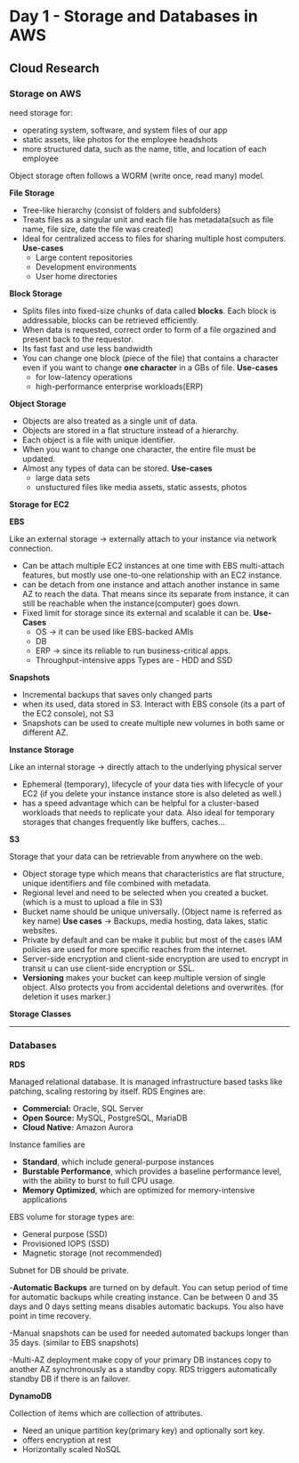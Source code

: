 <!-- This is a template you can use for quick progress days. It removes a lot of the steps we encourage you to share in the longer template 000-DAY-ARTICLE-LONG-TEMPLATE.MD-->

# Day 1 - Storage and Databases in AWS

## Cloud Research

### **Storage on AWS**

need storage for:

- operating system, software, and system files of our app
- static assets, like photos for the employee headshots
- more structured data, such as the name, title, and location of each employee

Object storage often follows a WORM (write once, read many) model.

**File Storage**

- Tree-like hierarchy (consist of folders and subfolders)
- Treats files as a singular unit and each file has metadata(such as file name, file size, date the file was created)
- Ideal for centralized access to files for sharing multiple host computers.
  **Use-cases**
  - Large content repositories
  - Development environments
  - User home directories

**Block Storage**

- Splits files into fixed-size chunks of data called **blocks**. Each block is addressable, blocks can be retrieved efficiently.
- When data is requested, correct order to form of a file orgazined and present back to the requestor.
- Its fast fast and use less bandwidth
- You can change one block (piece of the file) that contains a character even if you want to change **one character** in a GBs of file.
  **Use-cases**
  - for low-latency operations
  - high-performance enterprise workloads(ERP)

**Object Storage**

- Objects are also treated as a single unit of data.
- Objects are stored in a flat structure instead of a hierarchy.
- Each object is a file with unique identifier.
- When you want to change one character, the entire file must be updated.
- Almost any types of data can be stored.
  **Use-cases**
  - large data sets
  - unstuctured files like media assets, static assests, photos

**Storage for EC2**

**EBS**

Like an external storage → externally attach to your instance via network connection.

- Can be attach multiple EC2 instances at one time with EBS multi-attach features, but mostly use one-to-one relationship with an EC2 instance.
- can be detach from one instance and attach another instance in same AZ to reach the data. That means since its separate from instance, it can still be reachable when the instance(computer) goes down.
- Fixed limit for storage since its external and scalable it can be.
  **Use-Cases**
  - OS → it can be used like EBS-backed AMIs
  - DB
  - ERP → since its reliable to run business-critical apps.
  - Throughput-intensive apps
    Types are - HDD and SSD

**Snapshots**

- Incremental backups that saves only changed parts
- when its used, data stored in S3. Interact with EBS console (its a part of the EC2 console), not S3
- Snapshots can be used to create multiple new volumes in both same or different AZ.

**Instance Storage**

Like an internal storage → directly attach to the underlying physical server

- Ephemeral (temporary), lifecycle of your data ties with lifecycle of your EC2 (if you delete your instance instance store is also deleted as well.)
- has a speed advantage which can be helpful for a cluster-based workloads that needs to replicate your data. Also ideal for temporary storages that changes frequently like buffers, caches…

**S3**

Storage that your data can be retrievable from anywhere on the web.

- Object storage type which means that characteristics are flat structure, unique identifiers and file combined with metadata.
- Regional level and need to be selected when you created a bucket. (which is a must to upload a file in S3)
- Bucket name should be unique universally. (Object name is referred as key name)
  **Use cases** → Backups, media hosting, data lakes, static websites.
- Private by default and can be make it public but most of the cases IAM policies are used for more specific reaches from the internet.
- Server-side encryption and client-side encryption are used to encrypt in transit u can use client-side encryption or SSL.
- **Versioning** makes your bucket can keep multiple version of single object. Also protects you from accidental deletions and overwrites. (for deletion it uses marker.)

**Storage Classes**

---

### **Databases**

**RDS**

Managed relational database. It is managed infrastructure based tasks like patching, scaling restoring by itself.
RDS Engines are:

- **Commercial:** Oracle, SQL Server
- **Open Source:** MySQL, PostgreSQL, MariaDB
- **Cloud Native:** Amazon Aurora

Instance families are

- **Standard**, which include general-purpose instances
- **Burstable Performance**, which provides a baseline performance level, with the ability to burst to full CPU usage.
- **Memory Optimized**, which are optimized for memory-intensive applications

EBS volume for storage types are:

- General purpose (SSD)
- Provisioned IOPS (SSD)
- Magnetic storage (not recommended)

Subnet for DB should be private.

-**Automatic Backups** are turned on by default. You can setup period of time for automatic backups while creating instance. Can be between 0 and 35 days and 0 days setting means disables automatic backups. You also have point in time recovery.

-Manual snapshots can be used for needed automated backups longer than 35 days. (similar to EBS snapshots)

-Multi-AZ deployment make copy of your primary DB instances copy to another AZ synchronously as a standby copy. RDS triggers automatically standby DB if there is an failover.

**DynamoDB**

Collection of items which are collection of attributes.

- Need an unique partition key(primary key) and optionally sort key.
- offers encryption at rest
- Horizontally scaled NoSQL
